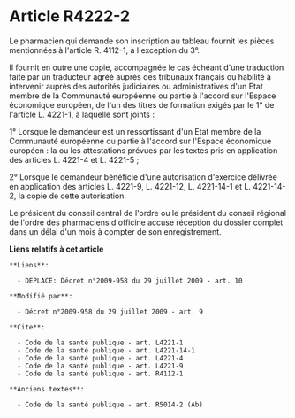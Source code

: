 # Article R4222-2

Le pharmacien qui demande son inscription au tableau fournit les pièces mentionnées à l'article R. 4112-1, à l'exception du
3°. 

Il fournit en outre une copie, accompagnée le cas échéant d'une traduction faite par un traducteur agréé auprès des tribunaux
français ou habilité à intervenir auprès des autorités judiciaires ou administratives d'un Etat membre de la Communauté
européenne ou partie à l'accord sur l'Espace économique européen, de l'un des titres de formation exigés par le 1° de
l'article L. 4221-1, à laquelle sont joints : 

1° Lorsque le demandeur est un ressortissant d'un Etat membre de la Communauté européenne ou partie à l'accord sur l'Espace
économique européen : la ou les attestations prévues par les textes pris en application des articles L. 4221-4 et L.
4221-5 ; 

2° Lorsque le demandeur bénéficie d'une autorisation d'exercice délivrée en application des articles L. 4221-9, L. 4221-12,
L. 4221-14-1 et L. 4221-14-2, la copie de cette autorisation. 

Le président du conseil central de l'ordre ou le président du conseil régional de l'ordre des pharmaciens d'officine accuse
réception du dossier complet dans un délai d'un mois à compter de son enregistrement.

**Liens relatifs à cet article**

	**Liens**:

	  - DEPLACE: Décret n°2009-958 du 29 juillet 2009 - art. 10

	**Modifié par**:

	  - Décret n°2009-958 du 29 juillet 2009 - art. 9

	**Cite**:

	  - Code de la santé publique - art. L4221-1
	  - Code de la santé publique - art. L4221-14-1
	  - Code de la santé publique - art. L4221-4
	  - Code de la santé publique - art. L4221-9
	  - Code de la santé publique - art. R4112-1

	**Anciens textes**:

	  - Code de la santé publique - art. R5014-2 (Ab)
